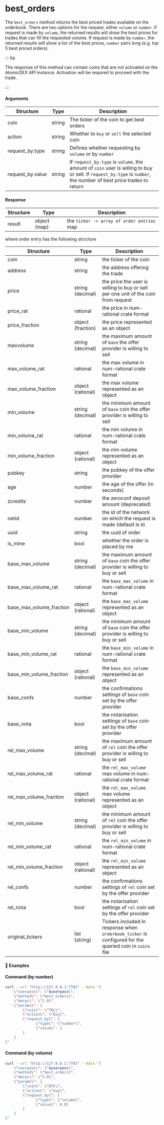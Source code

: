 # best\_orders

The `best_orders` method returns the best priced trades available on the orderbook. There are two options for the request, either `volume` or `number`.
If request is made by `volume`, the returned results will show the best prices for trades that can fill the requested volume.
If request is made by `number`, the returned results will show a list of the best prices, `number` pairs long (e.g. top 5 best priced orders).

::: tip

The response of this method can contain coins that are not activated on the AtomicDEX API instance.
Activation will be required to proceed with the trade.

:::

#### Arguments

| Structure          | Type                       | Description                                            |
| ------------------ | -------------------------- | ------------------------------------------------------ |
| coin               | string                     | The ticker of the coin to get best orders              |
| action             | string                     | Whether to `buy` or `sell` the selected coin           |
| request_by.type    | string                     | Defines whether requesting by `volume` or by `number`  |
| request_by.value   | string                     | If `request_by.type` is `volume`, the amount of `coin` user is willing to buy or sell. If `request_by.type` is `number`, the number of best price trades to return  |


#### Response

| Structure              | Type         | Description                                                                   |
| ---------------------- | ---------    | ----------------------------------------------------------------------------- |
| result                 | object (map) | the `ticker -> array of order entries` map                                    |


where order entry has the following structure

| Structure                | Type              | Description                                                                          |
| ----------------------   | ----------------- | ------------------------------------------------------------------------------------ |
| coin                     | string            | the ticker of the coin                                                               |
| address                  | string            | the address offering the trade                                                       |
| price                    | string (decimal)  | the price the user is willing to buy or sell per one unit of the coin from request   |
| price_rat                | rational          | the price in num-rational crate format                                               |
| price_fraction           | object (fraction) | the price represented as an object                                                   |
| maxvolume                | string (decimal)  | the maximum amount of `base` the offer provider is willing to sell                   |
| max_volume_rat           | rational          | the max volume in num-rational crate format                                          |
| max_volume_fraction      | object (rational) | the max volume represented as an object                                              |
| min_volume               | string (decimal)  | the minimum amount of `base` coin the offer provider is willing to sell              |
| min_volume_rat           | rational          | the min volume in num-rational crate format                                          |
| min_volume_fraction      | object (rational) | the min volume represented as an object                                              |
| pubkey                   | string            | the pubkey of the offer provider                                                     |
| age                      | number            | the age of the offer (in seconds)                                                    |
| zcredits                 | number            | the zeroconf deposit amount (deprecated)                                             |
| netid                    | number            | the id of the network on which the request is made (default is `0`)                  |
| uuid                     | string            | the uuid of order                                                                    |
| is_mine                  | bool              | whether the order is placed by me                                                    |
| base_max_volume          | string (decimal)  | the maximum amount of `base` coin the offer provider is willing to buy or sell       |
| base_max_volume_rat      | rational          | the `base_max_volume` in num-rational crate format                                   |
| base_max_volume_fraction | object (rational) | the `base_max_volume` represented as an object                                       |
| base_min_volume          | string (decimal)  | the minimum amount of `base` coin the offer provider is willing to buy or sell       |
| base_min_volume_rat      | rational          | the `base_min_volume` in num-rational crate format                                   |
| base_min_volume_fraction | object (rational) | the `base_min_volume` represented as an object                                       |
| base_confs               | number            | the confirmations settings of `base` coin set by the offer provider                  |
| base_nota                | bool              | the notarisation settings of `base` coin set by the offer provider                   |
| rel_max_volume           | string (decimal)  | the maximum amount of `rel` coin the offer provider is willing to buy or sell        |
| rel_max_volume_rat       | rational          | the `rel_max_volume` max volume in num-rational crate format                         |
| rel_max_volume_fraction  | object (rational) | the `rel_max_volume` max volume represented as an object                             |
| rel_min_volume           | string (decimal)  | the minimum amount of `rel` coin the offer provider is willing to buy or sell        |
| rel_min_volume_rat       | rational          | the `rel_min_volume` in num-rational crate format                                    |
| rel_min_volume_fraction  | object (rational) | the `rel_min_volume` represented as an object                                        |
| rel_confs                | number            | the confirmations settings of `rel` coin set by the offer provider                   |
| rel_nota                 | bool              | the notarisation settings of `rel` coin set by the offer provider                    |
| original_tickers         | list (string)     | Tickers included in response when `orderbook_ticker` is configured for the queried coin in `coins` file |



#### :pushpin: Examples

#### Command (by number)

```bash
curl --url "http://127.0.0.1:7783" --data "{
    \"userpass\": \"$userpass\",
    \"method\": \"best_orders\",
    \"mmrpc\": \"2.0\",
    \"params\": {
        \"coin\": \"TKL\",
        \"action\": \"buy\",
        \"request_by\": { 
              \"type\": \"number\",
              \"value\": 1
        }
    }
}"
```

<div style="margin-top: 0.5rem;">

<collapse-text hidden title="Response">

#### Response (by number - success)

```json
{
  "mmrpc": "2.0",
  "result": {
    "orders": {
      "MORTY": [
        {
          "coin": "MORTY",
          "address": {
            "address_type": "Transparent",
            "address_data": "RKGn1jkeS7VNLfwY74esW7a8JFfLNj1Yoo"
          },
          "price": {
            "decimal": "0.7",
            "rational": [
              [
                1,
                [
                  7
                ]
              ],
              [
                1,
                [
                  10
                ]
              ]
            ],
            "fraction": {
              "numer": "7",
              "denom": "10"
            }
          },
          "pubkey": "03c6a78589e18b482aea046975e6d0acbdea7bf7dbf04d9d5bd67fda917815e3ed",
          "uuid": "785065d4-3d46-44c7-a0d7-402bf6104750",
          "is_mine": false,
          "base_max_volume": {
            "decimal": "0.9",
            "rational": [
              [
                1,
                [
                  9
                ]
              ],
              [
                1,
                [
                  10
                ]
              ]
            ],
            "fraction": {
              "numer": "9",
              "denom": "10"
            }
          },
          "base_min_volume": {
            "decimal": "0.9",
            "rational": [
              [
                1,
                [
                  9
                ]
              ],
              [
                1,
                [
                  10
                ]
              ]
            ],
            "fraction": {
              "numer": "9",
              "denom": "10"
            }
          },
          "rel_max_volume": {
            "decimal": "0.63",
            "rational": [
              [
                1,
                [
                  63
                ]
              ],
              [
                1,
                [
                  100
                ]
              ]
            ],
            "fraction": {
              "numer": "63",
              "denom": "100"
            }
          },
          "rel_min_volume": {
            "decimal": "0.63",
            "rational": [
              [
                1,
                [
                  63
                ]
              ],
              [
                1,
                [
                  100
                ]
              ]
            ],
            "fraction": {
              "numer": "63",
              "denom": "100"
            }
          },
          "conf_settings": {
            "base_confs": 1,
            "base_nota": false,
            "rel_confs": 1,
            "rel_nota": false
          }
        }
      ],
      "ETH": [
        {
          "coin": "ETH",
          "address": {
            "address_type": "Transparent",
            "address_data": "0x4b2d0d6c2c785217457b69b922a2a9cea98f71e9"
          },
          "price": {
            "decimal": "0.8",
            "rational": [
              [
                1,
                [
                  4
                ]
              ],
              [
                1,
                [
                  5
                ]
              ]
            ],
            "fraction": {
              "numer": "4",
              "denom": "5"
            }
          },
          "pubkey": "03c6a78589e18b482aea046975e6d0acbdea7bf7dbf04d9d5bd67fda917815e3ed",
          "uuid": "09628057-a42f-4868-bdb7-b719bc75477e",
          "is_mine": false,
          "base_max_volume": {
            "decimal": "0.9",
            "rational": [
              [
                1,
                [
                  9
                ]
              ],
              [
                1,
                [
                  10
                ]
              ]
            ],
            "fraction": {
              "numer": "9",
              "denom": "10"
            }
          },
          "base_min_volume": {
            "decimal": "0.00777",
            "rational": [
              [
                1,
                [
                  777
                ]
              ],
              [
                1,
                [
                  100000
                ]
              ]
            ],
            "fraction": {
              "numer": "777",
              "denom": "100000"
            }
          },
          "rel_max_volume": {
            "decimal": "0.72",
            "rational": [
              [
                1,
                [
                  18
                ]
              ],
              [
                1,
                [
                  25
                ]
              ]
            ],
            "fraction": {
              "numer": "18",
              "denom": "25"
            }
          },
          "rel_min_volume": {
            "decimal": "0.006216",
            "rational": [
              [
                1,
                [
                  777
                ]
              ],
              [
                1,
                [
                  125000
                ]
              ]
            ],
            "fraction": {
              "numer": "777",
              "denom": "125000"
            }
          },
          "conf_settings": {
            "base_confs": 1,
            "base_nota": false,
            "rel_confs": 1,
            "rel_nota": false
          }
        }
      ]
    },
    "original_tickers": {
      "BTC": [
        "BTC-segwit"
      ]
    }
  },
  "id": 0
} 
```

</collapse-text>

</div>

#### Command (by volume)

```bash
curl --url "http://127.0.0.1:7783" --data "{
    \"userpass\": \"$userpass\",
    \"method\": \"best_orders\",
    \"mmrpc\": \"2.0\",
    \"params\": {
        \"coin\": \"BTC\",
        \"action\": \"buy\",
        \"request_by\": { 
              \"type\": \"volume\",
              \"value\": 0.01
        }
    }
}"
```

<div style="margin-top: 0.5rem;">

<collapse-text hidden title="Response">

#### Response (by volume - success)

```json
{
    "mmrpc": "2.0",
    "result": {
        "orders": {
            "DASH": [{
                "coin": "DASH",
                "address": {
                    "address_type": "Transparent",
                    "address_data": "XefPeyw3KQYa5PUJeTMQRhMHQZGVy4YMWa"
                },
                "price": {
                    "decimal": "3333.333333333333333333333333333333333333333333333333333333333333333333333333333333333333333333333333",
                    "rational": [
                        [1, [10000]],
                        [1, [3]]
                    ],
                    "fraction": {
                        "numer": "10000",
                        "denom": "3"
                    }
                },
                "pubkey": "0261eef15cbc141f555aff1aa40fb21de17a0a9e6897eee18c14c6032586b456b3",
                "uuid": "b17d7aee-2c0b-4311-935c-8c05e81f3813",
                "is_mine": false,
                "base_max_volume": {
                    "decimal": "0.097714296984",
                    "rational": [
                        [1, [3624352531, 2]],
                        [1, [445948416, 29]]
                    ],
                    "fraction": {
                        "numer": "12214287123",
                        "denom": "125000000000"
                    }
                },
                "base_min_volume": {
                    "decimal": "0.000002331",
                    "rational": [
                        [1, [2331]],
                        [1, [1000000000]]
                    ],
                    "fraction": {
                        "numer": "2331",
                        "denom": "1000000000"
                    }
                },
                "rel_max_volume": {
                    "decimal": "325.71432328",
                    "rational": [
                        [1, [4071429041]],
                        [1, [12500000]]
                    ],
                    "fraction": {
                        "numer": "4071429041",
                        "denom": "12500000"
                    }
                },
                "rel_min_volume": {
                    "decimal": "0.00777",
                    "rational": [
                        [1, [777]],
                        [1, [100000]]
                    ],
                    "fraction": {
                        "numer": "777",
                        "denom": "100000"
                    }
                },
                "conf_settings": null
            }],
            "LTC": [{
                "coin": "LTC",
                "address": {
                    "address_type": "Transparent",
                    "address_data": "LPCW5waySMa3BFZsxi2UrBjFnS464b97WU"
                },
                "price": {
                    "decimal": "10000",
                    "rational": [
                        [1, [10000]],
                        [1, [1]]
                    ],
                    "fraction": {
                        "numer": "10000",
                        "denom": "1"
                    }
                },
                "pubkey": "0261eef15cbc141f555aff1aa40fb21de17a0a9e6897eee18c14c6032586b456b3",
                "uuid": "07764da3-bbec-4e50-9711-2baf0f8bf30b",
                "is_mine": false,
                "base_max_volume": {
                    "decimal": "0.11423436",
                    "rational": [
                        [1, [2855859]],
                        [1, [25000000]]
                    ],
                    "fraction": {
                        "numer": "2855859",
                        "denom": "25000000"
                    }
                },
                "base_min_volume": {
                    "decimal": "0.000000777",
                    "rational": [
                        [1, [777]],
                        [1, [1000000000]]
                    ],
                    "fraction": {
                        "numer": "777",
                        "denom": "1000000000"
                    }
                },
                "rel_max_volume": {
                    "decimal": "1142.3436",
                    "rational": [
                        [1, [2855859]],
                        [1, [2500]]
                    ],
                    "fraction": {
                        "numer": "2855859",
                        "denom": "2500"
                    }
                },
                "rel_min_volume": {
                    "decimal": "0.00777",
                    "rational": [
                        [1, [777]],
                        [1, [100000]]
                    ],
                    "fraction": {
                        "numer": "777",
                        "denom": "100000"
                    }
                },
                "conf_settings": {
                    "base_confs": 1,
                    "base_nota": false,
                    "rel_confs": 2,
                    "rel_nota": false
                }
            }],
            "KMD": [{
                "coin": "KMD",
                "address": {
                    "address_type": "Transparent",
                    "address_data": "RDFjuFARxX8YzTEvFk2JfgzhLV9QcPWy5f"
                },
                "price": {
                    "decimal": "322580.6451612903225806451612903225806451612903225806451612903225806451612903225806451612903225806452",
                    "rational": [
                        [1, [10000000]],
                        [1, [31]]
                    ],
                    "fraction": {
                        "numer": "10000000",
                        "denom": "31"
                    }
                },
                "pubkey": "0261eef15cbc141f555aff1aa40fb21de17a0a9e6897eee18c14c6032586b456b3",
                "uuid": "adff2e1d-4514-49ea-a30b-9575711767cd",
                "is_mine": false,
                "base_max_volume": {
                    "decimal": "0.031",
                    "rational": [
                        [1, [31]],
                        [1, [1000]]
                    ],
                    "fraction": {
                        "numer": "31",
                        "denom": "1000"
                    }
                },
                "base_min_volume": {
                    "decimal": "0.000000024087",
                    "rational": [
                        [1, [24087]],
                        [1, [3567587328, 232]]
                    ],
                    "fraction": {
                        "numer": "24087",
                        "denom": "1000000000000"
                    }
                },
                "rel_max_volume": {
                    "decimal": "10000",
                    "rational": [
                        [1, [10000]],
                        [1, [1]]
                    ],
                    "fraction": {
                        "numer": "10000",
                        "denom": "1"
                    }
                },
                "rel_min_volume": {
                    "decimal": "0.00777",
                    "rational": [
                        [1, [777]],
                        [1, [100000]]
                    ],
                    "fraction": {
                        "numer": "777",
                        "denom": "100000"
                    }
                },
                "conf_settings": null
            }],
            "DAI-ERC20": [{
                "coin": "DAI-ERC20",
                "address": {
                    "address_type": "Transparent",
                    "address_data": "0xe5e6d27100474d34cc0f87ee387756395019019c"
                },
                "price": {
                    "decimal": "33333333.33333333333333333333333333333333333333333333333333333333333333333333333333333333333333333333",
                    "rational": [
                        [1, [100000000]],
                        [1, [3]]
                    ],
                    "fraction": {
                        "numer": "100000000",
                        "denom": "3"
                    }
                },
                "pubkey": "0261eef15cbc141f555aff1aa40fb21de17a0a9e6897eee18c14c6032586b456b3",
                "uuid": "15a47eff-607e-4729-896b-6acb309d5022",
                "is_mine": false,
                "base_max_volume": {
                    "decimal": "0.1075026242236026",
                    "rational": [
                        [1, [2258990909, 125149]],
                        [1, [937459712, 1164153]]
                    ],
                    "fraction": {
                        "numer": "537513121118013",
                        "denom": "5000000000000000"
                    }
                },
                "base_min_volume": {
                    "decimal": "0.0081585",
                    "rational": [
                        [1, [16317]],
                        [1, [2000000]]
                    ],
                    "fraction": {
                        "numer": "16317",
                        "denom": "2000000"
                    }
                },
                "rel_max_volume": {
                    "decimal": "3583420.80745342",
                    "rational": [
                        [1, [2184652735, 41716]],
                        [1, [50000000]]
                    ],
                    "fraction": {
                        "numer": "179171040372671",
                        "denom": "50000000"
                    }
                },
                "rel_min_volume": {
                    "decimal": "271950",
                    "rational": [
                        [1, [271950]],
                        [1, [1]]
                    ],
                    "fraction": {
                        "numer": "271950",
                        "denom": "1"
                    }
                },
                "conf_settings": null
            }],
            "NMC": [{
                "coin": "NMC",
                "address": {
                    "address_type": "Transparent",
                    "address_data": "MzYv2Nn8H5RYSz8E4PMkngpQJT5ruqWV4N"
                },
                "price": {
                    "decimal": "80000",
                    "rational": [
                        [1, [80000]],
                        [1, [1]]
                    ],
                    "fraction": {
                        "numer": "80000",
                        "denom": "1"
                    }
                },
                "pubkey": "0261eef15cbc141f555aff1aa40fb21de17a0a9e6897eee18c14c6032586b456b3",
                "uuid": "87e3e99c-481f-46cc-9a64-ccc89ba5e434",
                "is_mine": false,
                "base_max_volume": {
                    "decimal": "0.025",
                    "rational": [
                        [1, [1]],
                        [1, [40]]
                    ],
                    "fraction": {
                        "numer": "1",
                        "denom": "40"
                    }
                },
                "base_min_volume": {
                    "decimal": "0.000000097125",
                    "rational": [
                        [1, [777]],
                        [1, [3705032704, 1]]
                    ],
                    "fraction": {
                        "numer": "777",
                        "denom": "8000000000"
                    }
                },
                "rel_max_volume": {
                    "decimal": "2000",
                    "rational": [
                        [1, [2000]],
                        [1, [1]]
                    ],
                    "fraction": {
                        "numer": "2000",
                        "denom": "1"
                    }
                },
                "rel_min_volume": {
                    "decimal": "0.00777",
                    "rational": [
                        [1, [777]],
                        [1, [100000]]
                    ],
                    "fraction": {
                        "numer": "777",
                        "denom": "100000"
                    }
                },
                "conf_settings": null
            }],
            "DOGE": [{
                "coin": "DOGE",
                "address": {
                    "address_type": "Transparent",
                    "address_data": "D97eMzDnf7EGTT4KXA2k7vq6TMR7JDpe1D"
                },
                "price": {
                    "decimal": "20000000",
                    "rational": [
                        [1, [20000000]],
                        [1, [1]]
                    ],
                    "fraction": {
                        "numer": "20000000",
                        "denom": "1"
                    }
                },
                "pubkey": "0261eef15cbc141f555aff1aa40fb21de17a0a9e6897eee18c14c6032586b456b3",
                "uuid": "14de5083-daee-4d82-bc41-ac809076bf5f",
                "is_mine": false,
                "base_max_volume": {
                    "decimal": "0.02074779",
                    "rational": [
                        [1, [2074779]],
                        [1, [100000000]]
                    ],
                    "fraction": {
                        "numer": "2074779",
                        "denom": "100000000"
                    }
                },
                "base_min_volume": {
                    "decimal": "0.00777",
                    "rational": [
                        [1, [777]],
                        [1, [100000]]
                    ],
                    "fraction": {
                        "numer": "777",
                        "denom": "100000"
                    }
                },
                "rel_max_volume": {
                    "decimal": "414955.8",
                    "rational": [
                        [1, [2074779]],
                        [1, [5]]
                    ],
                    "fraction": {
                        "numer": "2074779",
                        "denom": "5"
                    }
                },
                "rel_min_volume": {
                    "decimal": "155400",
                    "rational": [
                        [1, [155400]],
                        [1, [1]]
                    ],
                    "fraction": {
                        "numer": "155400",
                        "denom": "1"
                    }
                },
                "conf_settings": null
            }],
            "ETH": [{
                "coin": "ETH",
                "address": {
                    "address_type": "Transparent",
                    "address_data": "0xe5e6d27100474d34cc0f87ee387756395019019c"
                },
                "price": {
                    "decimal": "400000",
                    "rational": [
                        [1, [400000]],
                        [1, [1]]
                    ],
                    "fraction": {
                        "numer": "400000",
                        "denom": "1"
                    }
                },
                "pubkey": "0261eef15cbc141f555aff1aa40fb21de17a0a9e6897eee18c14c6032586b456b3",
                "uuid": "19220788-3643-4fb2-9445-e13515ef811e",
                "is_mine": false,
                "base_max_volume": {
                    "decimal": "0.11209544",
                    "rational": [
                        [1, [1401193]],
                        [1, [12500000]]
                    ],
                    "fraction": {
                        "numer": "1401193",
                        "denom": "12500000"
                    }
                },
                "base_min_volume": {
                    "decimal": "0.0081585",
                    "rational": [
                        [1, [16317]],
                        [1, [2000000]]
                    ],
                    "fraction": {
                        "numer": "16317",
                        "denom": "2000000"
                    }
                },
                "rel_max_volume": {
                    "decimal": "44838.176",
                    "rational": [
                        [1, [5604772]],
                        [1, [125]]
                    ],
                    "fraction": {
                        "numer": "5604772",
                        "denom": "125"
                    }
                },
                "rel_min_volume": {
                    "decimal": "3263.4",
                    "rational": [
                        [1, [16317]],
                        [1, [5]]
                    ],
                    "fraction": {
                        "numer": "16317",
                        "denom": "5"
                    }
                },
                "conf_settings": null
            }]
        },
        "original_tickers": {
            "MONA": ["MONA-segwit"],
            "NMC": ["NMC-segwit"],
            "LTC": ["LTC-segwit"],
            "PIC": ["PIC-segwit"],
            "LCC": ["LCC-segwit"],
            "BSTY": ["BSTY-segwit"],
            "BTC": ["BTC-segwit"],
            "PPC": ["PPC-segwit"],
            "GLEEC-OLD": ["GLEEC-OLD-segwit"],
            "LBC": ["LBC-segwit"],
            "BTE": ["BTE-segwit"],
            "VTC": ["VTC-segwit"],
            "LTFN": ["LTFN-segwit"],
            "SYS": ["SYS-segwit"],
            "BTX": ["BTX-segwit"],
            "tBTC-TEST": ["tBTC-TEST-segwit"],
            "CDN": ["CDN-segwit"],
            "FTC": ["FTC-segwit"],
            "GRS": ["GRS-segwit"],
            "RIC": ["RIC-segwit"],
            "XMY": ["XMY-segwit"],
            "VIA": ["VIA-segwit"],
            "WHIVE": ["WHIVE-segwit"],
            "XEP": ["XEP-segwit"],
            "FJC": ["FJC-segwit"],
            "WCN": ["WCN-segwit"],
            "QTUM": ["QTUM-segwit"],
            "tQTUM": ["tQTUM-segwit"],
            "DGB": ["DGB-segwit"]
        }
    },
    "id": null
}
```

</collapse-text>

</div>

<div style="margin-top: 0.5rem;">

<collapse-text hidden title="Response">


#### Error Responses

`InvalidRequest` - Invalid type (`number` value must be integer)
`InvalidRequest` - Invalid type (type must be either `volume` or `number`, action mut be either `buy` or `sell`)
`CoinIsWalletOnly` - Wallet only coins can not be traded.
`P2PError` - There is a connection problem.

</collapse-text>

</div>

